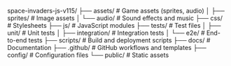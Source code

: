 space-invaders-js-v115/
├── assets/                 # Game assets (sprites, audio)
│   ├── sprites/           # Image assets
│   └── audio/             # Sound effects and music
├── css/                   # Stylesheets
├── js/                    # JavaScript modules
├── tests/                 # Test files
│   ├── unit/             # Unit tests
│   ├── integration/      # Integration tests
│   └── e2e/              # End-to-end tests
├── scripts/              # Build and deployment scripts
├── docs/                 # Documentation
├── .github/              # GitHub workflows and templates
├── config/               # Configuration files
└── public/               # Static assets